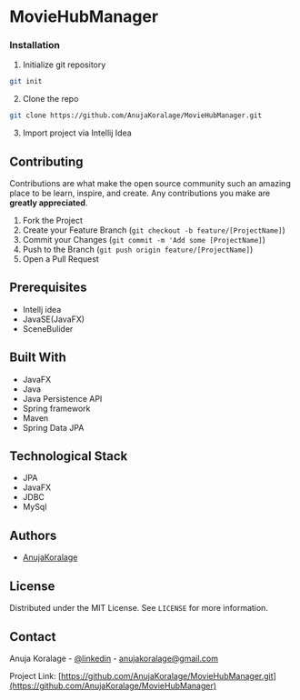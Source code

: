 # MovieHubManager

### Installation

1. Initialize git repository
```sh
git init
```
2. Clone the repo
```sh
git clone https://github.com/AnujaKoralage/MovieHubManager.git
```
3. Import project via Intellij Idea

## Contributing

Contributions are what make the open source community such an amazing place to be learn, inspire, and create. Any contributions you make are **greatly appreciated**.

1. Fork the Project
2. Create your Feature Branch (`git checkout -b feature/[ProjectName]`)
3. Commit your Changes (`git commit -m 'Add some [ProjectName]`)
4. Push to the Branch (`git push origin feature/[ProjectName]`)
5. Open a Pull Request

## Prerequisites

+ Intellj idea
+ JavaSE(JavaFX)
+ SceneBulider

## Built With

+ JavaFX
+ Java
+ Java Persistence API
+ Spring framework
+ Maven
+ Spring Data JPA

## Technological Stack

- JPA
- JavaFX
- JDBC
- MySql

## Authors

- [AnujaKoralage](https://github.com/AnujaKoralage)

## License

Distributed under the MIT License. See `LICENSE` for more information.

## Contact

Anuja Koralage - [@linkedin](https://www.linkedin.com/in/anuja-koralage-a2550a143/) - anujakoralage@gmail.com

Project Link: [https://github.com/AnujaKoralage/MovieHubManager.git](https://github.com/AnujaKoralage/MovieHubManager)
